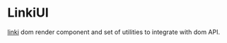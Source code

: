 # LinkiUI
[linki](https://github.com/mpazik/linki) dom render component and set of utilities to integrate with dom API.